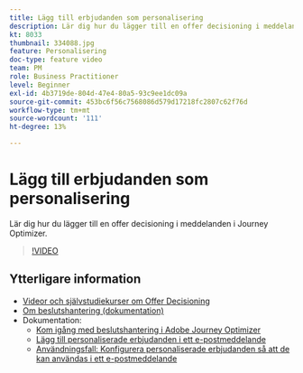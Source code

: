 ```yaml
---
title: Lägg till erbjudanden som personalisering
description: Lär dig hur du lägger till en offer decisioning i meddelanden i Journey Optimizer.
kt: 8033
thumbnail: 334088.jpg
feature: Personalisering
doc-type: feature video
team: PM
role: Business Practitioner
level: Beginner
exl-id: 4b3719de-804d-47e4-80a5-93c9ee1dc09a
source-git-commit: 453bc6f56c7568086d579d17218fc2807c62f76d
workflow-type: tm+mt
source-wordcount: '111'
ht-degree: 13%

---
```


# Lägg till erbjudanden som personalisering

Lär dig hur du lägger till en offer decisioning i meddelanden i Journey Optimizer.

>[!VIDEO](https://video.tv.adobe.com/v/334088?quality=12)

## Ytterligare information

* [Videor och självstudiekurser om Offer Decisioning](https://experienceleague.adobe.com/docs/offer-decisioning-learn/tutorials/overview.html?lang=sv)
* [Om beslutshantering (dokumentation)](https://experienceleague.adobe.com/docs/journey-optimizer/using/offer-decisioniong/get-started/starting-offer-decisioning.html)
* Dokumentation:
   * [Kom igång med beslutshantering i Adobe Journey Optimizer](https://experienceleague.adobe.com/docs/journey-optimizer/using/offer-decisioniong/get-started/starting-offer-decisioning.html)
   * [Lägg till personaliserade erbjudanden i ett e-postmeddelande](https://experienceleague.adobe.com/docs/journey-optimizer/using/create-messages/deliver-personalized-offers.html)
   * [Användningsfall: Konfigurera personaliserade erbjudanden så att de kan användas i ett e-postmeddelande](https://experienceleague.adobe.com/docs/journey-optimizer/using/offer-decisioniong/get-started/offers-e2e.html)
